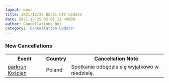 ```yaml
---
layout: post
title: 2021/12/25 02:01 UTC Update
date: 2021-12-25 02:01:12 +0000
author: Cancellations Bot
category: 'Cancellation Update'
---
```


<h3>New Cancellations</h3>
<div class='hscrollable'>
<table style='width: 100%'>
    <tr>
        <th>Event</th>
        <th>Country</th>
        <th>Cancellation Note</th>
    </tr>
    <tr>
        <td><a href="https://www.parkrun.pl/koscian">parkrun Kościan</a></td>
        <td>Poland</td>
        <td>Spotkanie odbędzie się wyjątkowo w niedzielę.</td>
    </tr>
</table>
</div>
